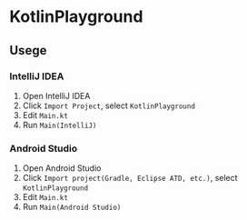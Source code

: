 # KotlinPlayground
## Usege
### IntelliJ IDEA
1. Open IntelliJ IDEA
1. Click `Import Project`, select `KotlinPlayground`
1. Edit `Main.kt`
1. Run `Main(IntelliJ)`

### Android Studio
1. Open Android Studio
1. Click `Import project(Gradle, Eclipse ATD, etc.)`, select `KotlinPlayground`
1. Edit `Main.kt`
1. Run `Main(Android Studio)`
